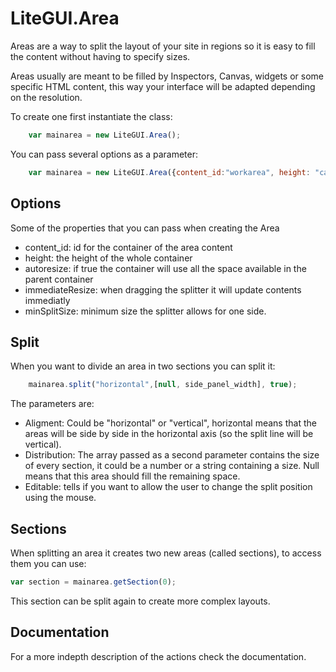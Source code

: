 # LiteGUI.Area #

Areas are a way to split the layout of your site in regions so it is easy to fill the content without having to specify sizes.

Areas usually are meant to be filled by Inspectors, Canvas, widgets or some specific HTML content, 
this way your interface will be adapted depending on the resolution.

To create one first instantiate the class:

```javascript
	var mainarea = new LiteGUI.Area();
```

You can pass several options as a parameter:

```javascript
	var mainarea = new LiteGUI.Area({content_id:"workarea", height: "calc(100% - 30px)", autoresize: true, immediateResize: true, minSplitSize: 200 });
```

## Options ##

Some of the properties that you can pass when creating the Area

- content_id: id for the container of the area content
- height: the height of the whole container
- autoresize: if true the container will use all the space available in the parent container
- immediateResize: when dragging the splitter it will update contents immediatly
- minSplitSize: minimum size the splitter allows for one side. 

## Split ##

When you want to divide an area in two sections you can split it:

```javascript
	mainarea.split("horizontal",[null, side_panel_width], true);
```

The parameters are:
- Aligment: Could be "horizontal" or "vertical", horizontal means that the areas will be side by side in the horizontal axis (so the split line will be vertical).
- Distribution: The array passed as a second parameter contains the size of every section, it could be a number or a string containing a size. Null means that this area should fill the remaining space. 
- Editable: tells if you want to allow the user to change the split position using the mouse.


## Sections ##

When splitting an area it creates two new areas (called sections), to access them you can use:

```javascript
var section = mainarea.getSection(0);
```

This section can be split again to create more complex layouts.

## Documentation ##

For a more indepth description of the actions check the documentation.

